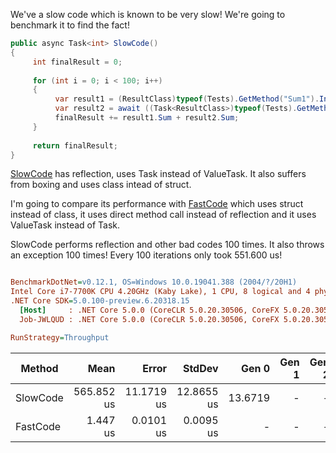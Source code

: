 We've a slow code which is known to be very slow! We're going to benchmark it to find the fact!

```cs
public async Task<int> SlowCode()
{
     int finalResult = 0;
            
     for (int i = 0; i < 100; i++)
     {
          var result1 = (ResultClass)typeof(Tests).GetMethod("Sum1").Invoke(this, new object[] { 1, 2 });
          var result2 = await ((Task<ResultClass>)typeof(Tests).GetMethod("Sum1Async").Invoke(this, new object[] { 1, 2 }));
          finalResult += result1.Sum + result2.Sum;
     }
            
     return finalResult;
}
```

[SlowCode](https://github.com/ysmoradi/MicroOptimizationBenchmark/blob/master/MicroOptimizationBenchmark/Program.cs#L28-L40) has reflection, uses Task instead of ValueTask. It also suffers from boxing and uses class intead of struct.

I'm going to compare its performance with [FastCode](https://github.com/ysmoradi/MicroOptimizationBenchmark/blob/master/MicroOptimizationBenchmark/Program.cs#L43-L55) which uses struct instead of class, it uses direct method call instead of reflection and it uses ValueTask instead of Task.

SlowCode performs reflection and other bad codes 100 times. It also throws an exception 100 times! Every 100 iterations only took 551.600 us!

``` ini

BenchmarkDotNet=v0.12.1, OS=Windows 10.0.19041.388 (2004/?/20H1)
Intel Core i7-7700K CPU 4.20GHz (Kaby Lake), 1 CPU, 8 logical and 4 physical cores
.NET Core SDK=5.0.100-preview.6.20318.15
  [Host]     : .NET Core 5.0.0 (CoreCLR 5.0.20.30506, CoreFX 5.0.20.30506), X64 RyuJIT
  Job-JWLQUD : .NET Core 5.0.0 (CoreCLR 5.0.20.30506, CoreFX 5.0.20.30506), X64 RyuJIT

RunStrategy=Throughput
```

|   Method |       Mean |      Error |     StdDev |   Gen 0 | Gen 1 | Gen 2 | Allocated |
|--------- |-----------:|-----------:|-----------:|--------:|------:|------:|----------:|
| SlowCode | 565.852 us | 11.1719 us | 12.8655 us | 13.6719 |     - |     - |   57675 B |
| FastCode |   1.447 us |  0.0101 us |  0.0095 us |       - |     - |     - |         - |
